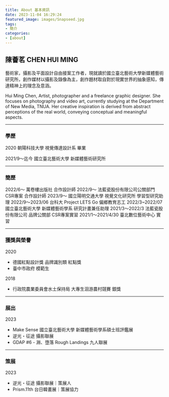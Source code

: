 ```yaml
---
title: About 基本資訊
date: 2023-11-04 16:29:24
featured_image: images/Snapseed.jpg
tags:
- 簡介
categories:
- [about]
---
```

陳薈茗 CHEN HUI MING 
---

藝術家，攝影及平面設計自由接案工作者，現就讀於國立臺北藝術大學新媒體藝術研究所，創作媒材以攝影及錄像為主，創作題材取自對於現實世界的抽象感知，傳達精神上的理念及意涵。 

Hui Ming Chen, Artist, photographer and a freelance graphic designer. She focuses on photography and video art, currently studying at the Department of New Media, TNUA. Her creative inspiration is derived from abstract perceptions of the real world, conveying conceptual and meaningful aspects.

---
### 學歷

2020
朝陽科技大學 視覺傳達設計系 畢業

2021/9～迄今
國立臺北藝術大學 新媒體藝術研究所

---
### 簡歷
2022/6～ 萬卷樓出版社 合作設計師
2022/9～ 法藍瓷股份有限公司公關部門 CSR專案 合作設計師
2023/9～ 國立陽明交通大學 視覺文化研究所 學習型研究助理
2022/9～2023/06 台科大 Project LETS Go 偏鄉教育志工
2022/3~2022/07 國立臺北藝術大學 新媒體藝術學系 研究計畫兼任助理
2021/3～2022/3 法藍瓷股份有限公司 品牌公關部 CSR專案實習
2021/1～2021/4/30 臺北數位藝術中心 實習

---
### 獲獎與榮譽

2020 
* 德國紅點設計獎 品牌識別類 紅點獎
* 臺中市政府 模範生

2018 
* 行政院農業委員會水土保持局 大專生洄游農村競賽 銀獎

---
### 展出
2023
- Make Sense 國立臺北藝術大學 新媒體藝術學系碩士班評鑑展
- 逆光・征途 攝影聯展
- GDAP #6 - 淵、墮落 Rough Landings 九人聯展

---
### 策展
2023
- 逆光・征途 攝影聯展｜策展人
- Prism.11th 台日韓畫展｜策展協力